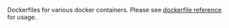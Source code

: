 Dockerfiles for various docker containers. Please see [dockerfile reference](http://docs.docker.com/engine/reference/builder/) for usage.
